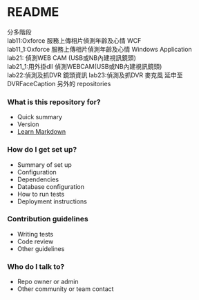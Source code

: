# README #

分多階段  
lab11:Oxforce 服務上傳相片偵測年齡及心情 WCF  
lab11_1:Oxforce 服務上傳相片偵測年齡及心情 Windows Application  
lab21: 偵測WEB CAM (USB或NB內建視訊鏡頭)  
lab21_1:用外掛dll 偵測WEBCAM(USB或NB內建視訊鏡頭)  
lab22:偵測及抓DVR 鏡頭資訊
lab23:偵測及抓DVR 麥克風 
延申至 DVRFaceCaption 另外的 repositories


### What is this repository for? ###

* Quick summary
* Version
* [Learn Markdown](https://bitbucket.org/tutorials/markdowndemo)

### How do I get set up? ###

* Summary of set up
* Configuration
* Dependencies
* Database configuration
* How to run tests
* Deployment instructions

### Contribution guidelines ###

* Writing tests
* Code review
* Other guidelines

### Who do I talk to? ###

* Repo owner or admin
* Other community or team contact